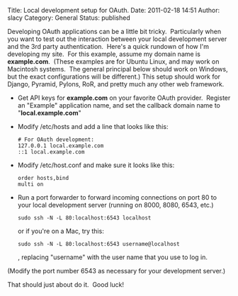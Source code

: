Title: Local development setup for OAuth. 
Date: 2011-02-18 14:51
Author: slacy
Category: General
Status: published

Developing OAuth applications can be a little bit tricky.  Particularly
when you want to test out the interaction between your local development
server and the 3rd party authentication.  Here's a quick rundown of how
I'm developing my site.  For this example, assume my domain name is
**example.com**.  (These examples are for Ubuntu Linux, and may work on
Macintosh systems.  The general principal below should work on Windows,
but the exact configurations will be different.) This setup should work
for Django, Pyramid, Pylons, RoR, and pretty much any other web
framework.

-   Get API keys for **example.com** on your favorite OAuth provider.
     Register an "Example" application name, and set the callback domain
    name to "**local.example.com**"
-   Modify /etc/hosts and add a line that looks like this:

        # For OAuth development:
        127.0.0.1 local.example.com
        ::1 local.example.com

-   Modify /etc/host.conf and make sure it looks like this:

        order hosts,bind
        multi on

-   Run a port forwarder to forward incoming connections on port 80 to
    your local development server (running on 8000, 8080, 6543, etc.)

        sudo ssh -N -L 80:localhost:6543 localhost

    or if you're on a Mac, try this:

        sudo ssh -N -L 80:localhost:6543 username@localhost

    <p>
    , replacing "username" with the user name that you use to log in.  
   (Modify the port number 6543 as necessary for your
    development server.)

That should just about do it.  Good luck!
